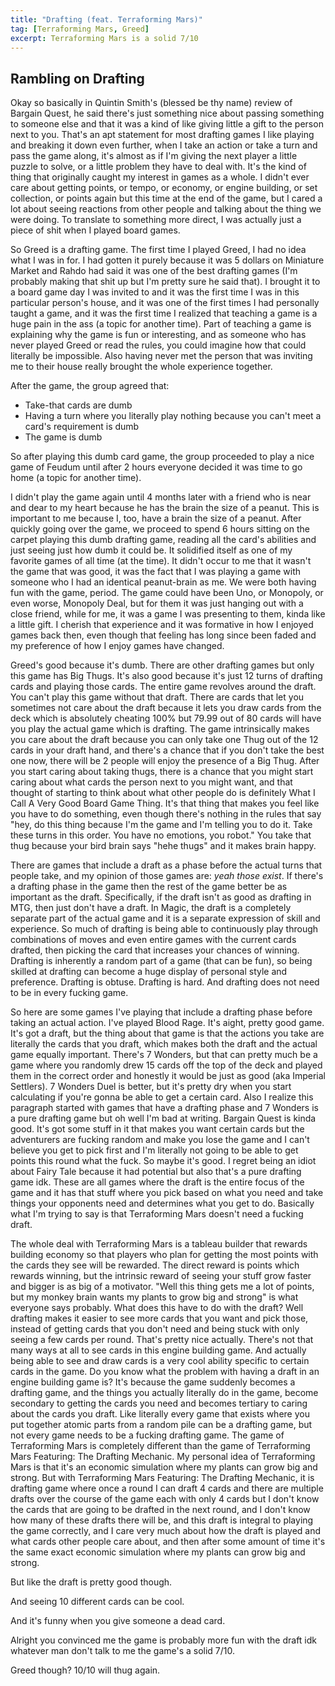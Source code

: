 ```yaml
---
title: "Drafting (feat. Terraforming Mars)"
tag: [Terraforming Mars, Greed]
excerpt: Terraforming Mars is a solid 7/10
---
```


## Rambling on Drafting

Okay so basically in Quintin Smith's (blessed be thy name) review of Bargain Quest, he said there's just something nice about passing something to someone else and that it was a kind of like giving little a gift to the person next to you. That's an apt statement for most drafting games I like playing and breaking it down even further, when I take an action or take a turn and pass the game along, it's almost as if I'm giving the next player a little puzzle to solve, or a little problem they have to deal with. It's the kind of thing that originally caught my interest in games as a whole. I didn't ever care about getting points, or tempo, or economy, or engine building, or set collection, or points again but this time at the end of the game, but I cared a lot about seeing reactions from other people and talking about the thing we were doing. To translate to something more direct, I was actually just a piece of shit when I played board games.

So Greed is a drafting game. The first time I played Greed, I had no idea what I was in for. I had gotten it purely because it was 5 dollars on Miniature Market and Rahdo had said it was one of the best drafting games (I'm probably making that shit up but I'm pretty sure he said that). I brought it to a board game day I was invited to and it was the first time I was in this particular person's house, and it was one of the first times I had personally taught a game, and it was the first time I realized that teaching a game is a huge pain in the ass (a topic for another time). Part of teaching a game is explaining why the game is fun or interesting, and as someone who has never played Greed or read the rules, you could imagine how that could literally be impossible. Also having never met the person that was inviting me to their house really brought the whole experience together.

After the game, the group agreed that:

- Take-that cards are dumb
- Having a turn where you literally play nothing because you can't meet a card's requirement is dumb
- The game is dumb

So after playing this dumb card game, the group proceeded to play a nice game of Feudum until after 2 hours everyone decided it was time to go home (a topic for another time).

I didn't play the game again until 4 months later with a friend who is near and dear to my heart because he has the brain the size of a peanut. This is important to me because I, too, have a brain the size of a peanut. After quickly going over the game, we proceed to spend 6 hours sitting on the carpet playing this dumb drafting game, reading all the card's abilities and just seeing just how dumb it could be. It solidified itself as one of my favorite games of all time (at the time). It didn't occur to me that it wasn't the game that was good, it was the fact that I was playing a game with someone who I had an identical peanut-brain as me. We were both having fun with the game, period. The game could have been Uno, or Monopoly, or even worse, Monopoly Deal, but for them it was just hanging out with a close friend, while for me, it was a game I was presenting to them, kinda like a little gift. I cherish that experience and it was formative in how I enjoyed games back then, even though that feeling has long since been faded and my preference of how I enjoy games have changed.

Greed's good because it's dumb. There are other drafting games but only this game has Big Thugs. It's also good because it's just 12 turns of drafting cards and playing those cards. The entire game revolves around the draft. You can't play this game without that draft. There are cards that let you sometimes not care about the draft because it lets you draw cards from the deck which is absolutely cheating 100% but 79.99 out of 80 cards will have you play the actual game which is drafting. The game intrinsically makes you care about the draft because you can only take one Thug out of the 12 cards in your draft hand, and there's a chance that if you don't take the best one now, there will be 2 people will enjoy the presence of a Big Thug. After you start caring about taking thugs, there is a chance that you might start caring about what cards the person next to you might want, and that thought of starting to think about what other people do is definitely What I Call A Very Good Board Game Thing. It's that thing that makes you feel like you have to do something, even though there's nothing in the rules that say "hey, do this thing because I'm the game and I'm telling you to do it. Take these turns in this order. You have no emotions, you robot." You take that thug because your bird brain says "hehe thugs" and it makes brain happy.

There are games that include a draft as a phase before the actual turns that people take, and my opinion of those games are: _yeah those exist_. If there's a drafting phase in the game then the rest of the game better be as important as the draft. Specifically, if the draft isn't as good as drafting in MTG, then just don't have a draft. In Magic, the draft is a completely separate part of the actual game and it is a separate expression of skill and experience. So much of drafting is being able to continuously play through combinations of moves and even entire games with the current cards drafted, then picking the card that increases your chances of winning. Drafting is inherently a random part of a game (that can be fun), so being skilled at drafting can become a huge display of personal style and preference. Drafting is obtuse. Drafting is hard. And drafting does not need to be in every fucking game.

So here are some games I've playing that include a drafting phase before taking an actual action. I've played Blood Rage. It's aight, pretty good game. It's got a draft, but the thing about that game is that the actions you take are literally the cards that you draft, which makes both the draft and the actual game equally important. There's 7 Wonders, but that can pretty much be a game where you randomly drew 15 cards off the top of the deck and played them in the correct order and honestly it would be just as good (aka Imperial Settlers). 7 Wonders Duel is better, but it's pretty dry when you start calculating if you're gonna be able to get a certain card. Also I realize this paragraph started with games that have a drafting phase and 7 Wonders is a pure drafting game but oh well I'm bad at writing. Bargain Quest is kinda good. It's got some stuff in it that makes you want certain cards but the adventurers are fucking random and make you lose the game and I can't believe you get to pick first and I'm literally not going to be able to get points this round what the fuck. So maybe it's good. I regret being an idiot about Fairy Tale because it had potential but also that's a pure drafting game idk. These are all games where the draft is the entire focus of the game and it has that stuff where you pick based on what you need and take things your opponents need and determines what you get to do. Basically what I'm trying to say is that Terraforming Mars doesn't need a fucking draft.

The whole deal with Terraforming Mars is a tableau builder that rewards building economy so that players who plan for getting the most points with the cards they see will be rewarded. The direct reward is points which rewards winning, but the intrinsic reward of seeing your stuff grow faster and bigger is as big of a motivator. "Well this thing gets me a lot of points, but my monkey brain wants my plants to grow big and strong" is what everyone says probably. What does this have to do with the draft? Well drafting makes it easier to see more cards that you want and pick those, instead of getting cards that you don't need and being stuck with only seeing a few cards per round. That's pretty nice actually. There's not that many ways at all to see cards in this engine building game. And actually being able to see and draw cards is a very cool ability specific to certain cards in the game. Do you know what the problem with having a draft in an engine building game is? It's because the game suddenly becomes a drafting game, and the things you actually literally do in the game, become secondary to getting the cards you need and becomes tertiary to caring about the cards you draft. Like literally every game that exists where you put together atomic parts from a random pile can be a drafting game, but not every game needs to be a fucking drafting game. The game of Terraforming Mars is completely different than the game of Terraforming Mars Featuring: The Drafting Mechanic. My personal idea of Terraforming Mars is that it's an economic simulation where my plants can grow big and strong. But with Terraforming Mars Featuring: The Drafting Mechanic, it is drafting game where once a round I can draft 4 cards and there are multiple drafts over the course of the game each with only 4 cards but I don't know the cards that are going to be drafted in the next round, and I don't know how many of these drafts there will be, and this draft is integral to playing the game correctly, and I care very much about how the draft is played and what cards other people care about, and then after some amount of time it's the same exact economic simulation where my plants can grow big and strong.

But like the draft is pretty good though.

And seeing 10 different cards can be cool.

And it's funny when you give someone a dead card.

Alright you convinced me the game is probably more fun with the draft idk whatever man don't talk to me the game's a solid 7/10.

Greed though? 10/10 will thug again.
